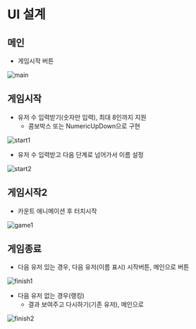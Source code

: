 # UI 설계

## 메인

* 게임시작 버튼

![main](https://github.com/ohbokdong/AppDevStudy/blob/master/ProjectReadme/younggeun0/img/main.png?raw=true)

## 게임시작

* 유저 수 입력받기(숫자만 입력), 최대 8인까지 지원
  * 콤보박스 또는 NumericUpDown으로 구현

![start1](https://github.com/ohbokdong/AppDevStudy/blob/master/ProjectReadme/younggeun0/img/start1.png?raw=true)

* 유저 수 입력받고 다음 단계로 넘어가서 이름 설정

![start2](https://github.com/ohbokdong/AppDevStudy/blob/master/ProjectReadme/younggeun0/img/start2.png?raw=true)

## 게임시작2

* 카운트 애니메이션 후 터치시작

![game1](https://github.com/ohbokdong/AppDevStudy/blob/master/ProjectReadme/younggeun0/img/game1.png?raw=true)

## 게임종료

* 다음 유저 있는 경우, 다음 유저(이름 표시) 시작버튼, 메인으로 버튼

![finish1](https://github.com/ohbokdong/AppDevStudy/blob/master/ProjectReadme/younggeun0/img/finish1.png?raw=true=true)

* 다음 유저 없는 경우(랭킹)
  * 결과 보여주고 다시하기(기존 유저), 메인으로

![finish2](https://github.com/ohbokdong/AppDevStudy/blob/master/ProjectReadme/younggeun0/img/finish2.png?raw=true=true)

